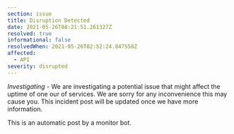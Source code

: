 ```yaml
---
section: issue
title: Disruption Detected
date: 2021-05-26T08:21:51.261327Z
resolved: true
informational: false
resolvedWhen: 2021-05-26T02:52:24.847558Z
affected:
  - API
severity: disrupted
---
```

*Investigating* - We are investigating a potential issue that might affect the uptime of one our of services. We are sorry for any inconvenience this may cause you. This incident post will be updated once we have more information.

This is an automatic post by a monitor bot.
        